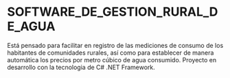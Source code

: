 # SOFTWARE_DE_GESTION_RURAL_DE_AGUA
Está pensado para facilitar en registro de las mediciones de consumo de los habitantes de comunidades rurales, 
así como para establecer de manera automática los precios por metro cúbico de agua consumido. Proyecto en desarrollo con la tecnologia de C# .NET Framework.
